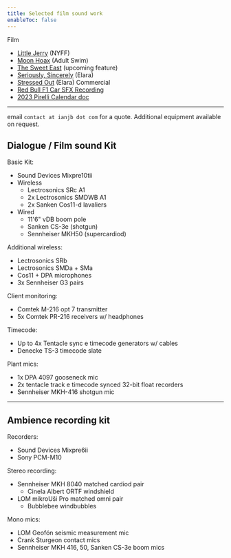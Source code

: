 ```yaml
---
title: Selected film sound work
enableToc: false
---
```

Film
- [Little Jerry](https://www.instagram.com/p/ChdvUp4s-cp/?utm_source=ig_web_copy_link) (NYFF)
- [Moon Hoax](https://harrisonfishman.com/MOON-HOAX) (Adult Swim)
- [The Sweet East](https://letterboxd.com/film/the-sweet-east/) (upcoming feature)
- [Seriously, Sincerely](https://elara.world/film/short/seriously-sincerely) (Elara)
- [Stressed Out](https://elara.world/film/short/stressed-out) (Elara)
Commercial
- [Red Bull F1 Car SFX Recording](https://www.youtube.com/watch?v=NuBRjCqDsdI)
- [2023 Pirelli Calendar doc](https://www.youtube.com/watch?v=lhLUFXfGT8I)

---

email `contact at ianjb dot com` for a quote. Additional equipment available on request.

## Dialogue / Film sound Kit

Basic Kit:
- Sound Devices Mixpre10tii
- Wireless
	- Lectrosonics SRc A1
	- 2x Lectrosonics SMDWB A1
	- 2x Sanken Cos11-d lavaliers
- Wired
	- 11'6" vDB boom pole
	- Sanken CS-3e (shotgun)
	- Sennheiser MKH50 (supercardiod)

Additional wireless:
- Lectrosonics SRb
- Lectrosonics SMDa + SMa
- Cos11 + DPA microphones
- 3x Sennheiser G3 pairs

Client monitoring:
- Comtek M-216 opt 7 transmitter
- 5x Comtek PR-216 receivers w/ headphones

Timecode:
- Up to 4x Tentacle sync e timecode generators w/ cables
- Denecke TS-3 timecode slate

Plant mics:
- 1x DPA 4097 gooseneck mic
- 2x tentacle track e timecode synced 32-bit float recorders
- Sennheiser MKH-416 shotgun mic

---
## Ambience recording kit

Recorders:
- Sound Devices Mixpre6ii
- Sony PCM-M10

Stereo recording:
- Sennheiser MKH 8040 matched cardiod pair
	- Cinela Albert ORTF windshield
- LOM mikroUši Pro matched omni pair
	- Bubblebee windbubbles

Mono mics:
- LOM Geofón seismic measurement mic
- Crank Sturgeon contact mics
- Sennheiser MKH 416, 50, Sanken CS-3e boom mics